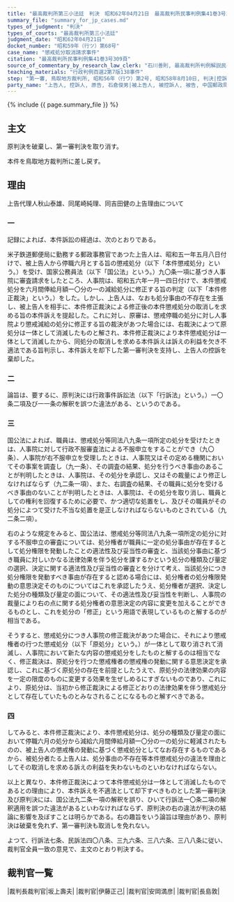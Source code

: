 ```yaml
---
title: "最高裁判所第三小法廷　判決　昭和62年04月21日　最高裁判所民事判例集41巻3号309頁"
summary_file: "summary_for_jp_cases.md"
types_of_judgment: "判決"
types_of_courts: "最高裁判所第三小法廷"
judgment_date: "昭和62年04月21日"
docket_number: "昭和59年（行ツ）第68号"
case_name: "懲戒処分取消請求事件"
citation: "最高裁判所民事判例集41巻3号309頁"
source_of_commentary_by_research_law_clerk: "石川善則, 最高裁判所判例解説民事篇昭和62年度158頁"
teaching_materials: "行政判例百選2第7版138事件"
step: "第一審, 鳥取地方裁判所, 昭和56年（行ウ）第2号, 昭和58年8月10日, 判決|控訴審, 広島高等裁判所松江支部, 昭和58年（行コ）第1号, 昭和59年2月29日, 判決"
party_name: "上告人, 控訴人, 原告, 石倉俊男|被上告人, 被控訴人, 被告, 中国郵政局長, 小宮和夫"
---
```







{% include {{ page.summary_file }}  %}

















## 主文



原判決を破棄し、第一審判決を取り消す。

本件を鳥取地方裁判所に差し戻す。





## 理由



上告代理人秋山泰雄、同尾崎純理、同吉田健の上告理由について

### 一

記録によれば、本件訴訟の経過は、次のとおりである。

米子鉄道郵便局に勤務する郵政事務官であつた上告人は、昭和五一年五月八日付けで、被上告人から停職六月とする旨の懲戒処分（以下「本件懲戒処分」という。）を受け、国家公務員法（以下「国公法」という。）九〇条一項に基づき人事院に審査請求をしたところ、人事院は、昭和五六年一月一四日付けで、本件懲戒処分を六月間俸給月額一〇分の一の減給処分に修正する旨の判定（以下「本件修正裁決」という。）をした。しかし、上告人は、なおも処分事由の不存在を主張し、被上告人を相手に、本件修正裁決による修正後の本件懲戒処分の取消しを求める旨の本件訴えを提起した。これに対し、原審は、懲戒停職の処分に対し人事院より懲戒減給の処分に修正する旨の裁決があつた場合には、右裁決によつて原処分は一体として消滅したものと解され、本件修正裁決により本件懲戒処分は一体として消滅したから、同処分の取消しを求める本件訴えは訴えの利益を欠き不適法である旨判示し、本件訴えを却下した第一審判決を支持し、上告人の控訴を棄却した。

### 二

論旨は、要するに、原判決には行政事件訴訟法（以下「行訴法」という。）一〇条二項及び一一条の解釈を誤つた違法がある、というのである。

### 三

国公法によれば、職員は、懲戒処分等同法八九条一項所定の処分を受けたときは、人事院に対して行政不服審査法による不服申立をすることができ（九〇条）、人事院が右不服申立を受理したときは、人事院又はその定める機関においてその事案を調査し（九一条）、その調査の結果、処分を行うべき事由のあることが判明したときは、人事院は、その処分を承認し、又はその裁量により修正しなければならず（九二条一項）、また、右調査の結果、その職員に処分を受けるべき事由のないことが判明したときは、人事院は、その処分を取り消し、職員としての権利を回復するために必要で、かつ適切な処置をし、及びその職員がその処分によつて受けた不当な処置を是正しなければならないものとされている（九二条二項）。

右のような規定をみると、国公法は、懲戒処分等同法八九条一項所定の処分に対する不服申立の審査については、処分権者が職員に一定の処分事由が存在するとして処分権限を発動したことの適法性及び妥当性の審査と、当該処分事由に基づき職員に対しいかなる法律効果を伴う処分を課するかという処分の種類及び量定の選択、決定に関する適法性及び妥当性の審査とを分けて考え、当該処分につき処分権限を発動すべき事由が存在すると認める場合には、処分権者の処分権限発動の意思決定そのものについてはこれを承認したうえ、処分権者が選択、決定した処分の種類及び量定の面について、その適法性及び妥当性を判断し、人事院の裁量により右の点に関する処分権者の意思決定の内容に変更を加えることができるものとし、これを処分の「修正」という用語で表現しているものと解するのが相当である。

そうすると、懲戒処分につき人事院の修正裁決があつた場合に、それにより懲戒権者の行つた懲戒処分（以下「原処分」という。）が一体として取り消されて消滅し、人事院において新たな内容の懲戒処分をしたものと解するのは相当でなく、修正裁決は、原処分を行つた懲戒権者の懲戒権の発動に関する意思決定を承認し、これに基づく原処分の存在を前提としたうえで、原処分の法律効果の内容を一定の限度のものに変更する効果を生ぜしめるにすぎないものであり、これにより、原処分は、当初から修正裁決による修正どおりの法律効果を伴う懲戒処分として存在していたものとみなされることになるものと解すべきである。

### 四

してみると、本件修正裁決により、本件懲戒処分は、処分の種類及び量定の面において停職六月の処分から減給六月間俸給月額一〇分の一の処分に軽減されたものの、被上告人の懲戒権の発動に基づく懲戒処分としてなお存在するものであるから、被処分者たる上告人は、処分事由の不存在等本件懲戒処分の違法を理由としてその取消しを求める訴えの利益を失わないものといわなければならない。

以上と異なり、本件修正裁決によつて本件懲戒処分は一体として消滅したものであるとの理由により、本件訴えを不適法として却下すべきものとした第一審判決及び原判決には、国公法九二条一項の解釈を誤り、ひいて行訴法一〇条二項の解釈適用を誤つた違法があるといわなければならず、原判決の右の違法が判決の結論に影響を及ぼすことは明らかである。右の趣旨をいう論旨は理由があり、原判決は破棄を免れず、第一審判決も取消しを免れない。

よつて、行訴法七条、民訴法四〇八条、三九六条、三八六条、三八八条に従い、裁判官全員一致の意見で、主文のとおり判決する。

## 裁判官一覧

|裁判長裁判官|坂上壽夫|
|裁判官|伊藤正己|
|裁判官|安岡満彦|
|裁判官|長島敦|




